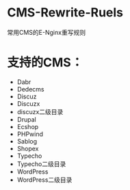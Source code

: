 # CMS-Rewrite-Ruels
常用CMS的E-Nginx重写规则

# 支持的CMS：
* Dabr
* Dedecms
* Discuz
* Discuzx
* discuzx二级目录
* Drupal
* Ecshop
* PHPwind
* Sablog
* Shopex
* Typecho
* Typecho二级目录
* WordPress
* WordPress二级目录
